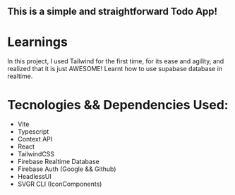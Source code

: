 ## This is a simple and straightforward Todo App!

# Learnings

In this project, I used Tailwind for the first time, for its ease and agility, and realized that it is just AWESOME!
Learnt how to use supabase database in realtime.

# Tecnologies && Dependencies Used:

- Vite
- Typescript
- Context API
- React
- TailwindCSS
- Firebase Realtime Database
- Firebase Auth (Google && Github)
- HeadlessUI
- SVGR CLI (IconComponents)
